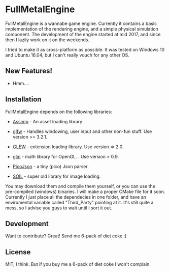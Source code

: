 # FullMetalEngine

FullMetalEngine is a wannabe game engine. Currently it contains a basic implementation of the rendering engine, and a simple physical simulation component. 
The development of the engine started at mid 2017, and since then I lazily work on it on the weekends. 

I tried to make it as cross-platform as possible. It was tested on Windows 10 and Ubuntu 16.04, but I can't really vouch for any other OS.

## New Features!
  - Hmm....
## Installation

FullMetalEngine depends on the following libraries:

- [Assimp](http://www.assimp.org/) - An asset loading library

- [glfw](http://www.glfw.org/) - Handles windowing, user input and other non-fun stuff. Use version >= 3.2.1.

- [GLEW](http://glew.sourceforge.net/) - extension loading library. Use version => 2.0.

- [glm](https://glm.g-truc.net/0.9.9/index.html) - math library for OpenGL. . Use version > 0.9.

- [PicoJson](https://github.com/kazuho/picojson) - a tiny (pico) Json parser.

- [SOIL](https://www.lonesock.net/soil.html) - super old library for image loading.

You may download them and compile them yourself, or you can use the pre-compiled (windows) binaries. 
I will make a proper CMake file for it soon. Currently I just place all the dependecies in one folder, and have an enviromental variable called "Third_Party" pointing at it. It's still quite a mess, so I advise you guys to wait until I sort it out. 

## Development
Want to contribute? Great! Send me 6-pack of diet coke :)

## License
MIT, I think. But if you buy me a 6-pack of diet coke I won't complain. 
